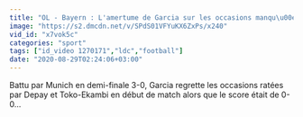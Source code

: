 ```yaml
---
title: "OL - Bayern : L'amertume de Garcia sur les occasions manqu\u00e9es"
image: "https://s2.dmcdn.net/v/SPdS01VFYuKX6ZxPs/x240"
vid_id: "x7vok5c"
categories: "sport"
tags: ["id_video 1270171","ldc","football"]
date: "2020-08-29T02:24:06+03:00"
---
```

Battu par Munich en demi-finale 3-0, Garcia regrette les occasions ratées par Depay et Toko-Ekambi en début de match alors que le score était de 0-0...
